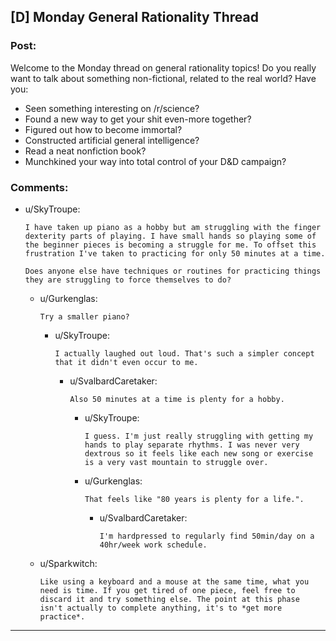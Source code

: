 ## [D] Monday General Rationality Thread

### Post:

Welcome to the Monday thread on general rationality topics!  Do you really want to talk about something non-fictional, related to the real world?  Have you:

* Seen something interesting on /r/science?
* Found a new way to get your shit even-more together?
* Figured out how to become immortal?
* Constructed artificial general intelligence?
* Read a neat nonfiction book?
* Munchkined your way into total control of your D&D campaign?


### Comments:

- u/SkyTroupe:
  ```
  I have taken up piano as a hobby but am struggling with the finger dexterity parts of playing. I have small hands so playing some of the beginner pieces is becoming a struggle for me. To offset this frustration I've taken to practicing for only 50 minutes at a time. 

  Does anyone else have techniques or routines for practicing things they are struggling to force themselves to do?
  ```

  - u/Gurkenglas:
    ```
    Try a smaller piano?
    ```

    - u/SkyTroupe:
      ```
      I actually laughed out loud. That's such a simpler concept that it didn't even occur to me.
      ```

      - u/SvalbardCaretaker:
        ```
        Also 50 minutes at a time is plenty for a hobby.
        ```

        - u/SkyTroupe:
          ```
          I guess. I'm just really struggling with getting my hands to play separate rhythms. I was never very dextrous so it feels like each new song or exercise is a very vast mountain to struggle over.
          ```

        - u/Gurkenglas:
          ```
          That feels like "80 years is plenty for a life.".
          ```

          - u/SvalbardCaretaker:
            ```
            I'm hardpressed to regularly find 50min/day on a 40hr/week work schedule.
            ```

  - u/Sparkwitch:
    ```
    Like using a keyboard and a mouse at the same time, what you need is time. If you get tired of one piece, feel free to discard it and try something else. The point at this phase isn't actually to complete anything, it's to *get more practice*.
    ```

---


